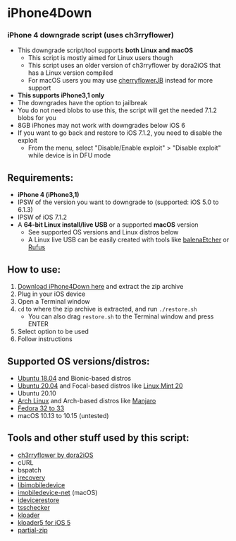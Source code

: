 # iPhone4Down
### iPhone 4 downgrade script (uses ch3rryflower)

- This downgrade script/tool supports **both Linux and macOS**
    - This script is mostly aimed for Linux users though
    - This script uses an older version of ch3rryflower by dora2iOS that has a Linux version compiled
    - For macOS users you may use [cherryflowerJB](https://dora2ios.web.app/CFJB/) instead for more support
- **This supports iPhone3,1 only**
- The downgrades have the option to jailbreak
- You do not need blobs to use this, the script will get the needed 7.1.2 blobs for you
- 8GB iPhones may not work with downgrades below iOS 6
- If you want to go back and restore to iOS 7.1.2, you need to disable the exploit
    - From the menu, select "Disable/Enable exploit" > "Disable exploit" while device is in DFU mode

## Requirements:
- **iPhone 4 (iPhone3,1)**
- IPSW of the version you want to downgrade to (supported: iOS 5.0 to 6.1.3)
- IPSW of iOS 7.1.2
- A **64-bit Linux install/live USB** or a supported **macOS** version
    - See supported OS versions and Linux distros below
    - A Linux live USB can be easily created with tools like [balenaEtcher](https://www.balena.io/etcher/) or [Rufus](https://rufus.ie/)

## How to use:
1. [Download iPhone4Down here](https://github.com/LukeZGD/iPhone4Down/archive/master.zip) and extract the zip archive
2. Plug in your iOS device
3. Open a Terminal window
4. `cd` to where the zip archive is extracted, and run `./restore.sh`
    - You can also drag `restore.sh` to the Terminal window and press ENTER
5. Select option to be used
6. Follow instructions

## Supported OS versions/distros:
- [Ubuntu 18.04](http://releases.ubuntu.com/bionic/) and Bionic-based distros
- [Ubuntu 20.04](http://releases.ubuntu.com/focal/) and Focal-based distros like [Linux Mint 20](https://www.linuxmint.com/)
- Ubuntu 20.10
- [Arch Linux](https://www.archlinux.org/) and Arch-based distros like [Manjaro](https://manjaro.org/)
- [Fedora 32 to 33](https://getfedora.org/)
- macOS 10.13 to 10.15 (untested)

## Tools and other stuff used by this script:
- [ch3rryflower by dora2iOS](https://github.com/dora2-iOS/ch3rryflower/tree/316d2cdc5351c918e9db9650247b91632af3f11f)
- cURL
- bspatch
- [irecovery](https://github.com/LukeZGD/libirecovery)
- [libimobiledevice](https://github.com/libimobiledevice/libimobiledevice)
- [imobiledevice-net](https://github.com/libimobiledevice-win32/imobiledevice-net) (macOS)
- [idevicerestore](https://github.com/LukeZGD/idevicerestore)
- [tsschecker](https://github.com/tihmstar/tsschecker)
- [kloader](https://www.youtube.com/watch?v=fh0tB6fp0Sc)
- [kloader5 for iOS 5](https://mtmdev.org/pmbonneau-archive)
- [partial-zip](https://github.com/matteyeux/partial-zip)
